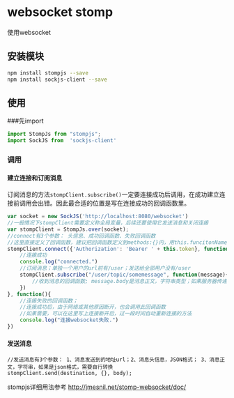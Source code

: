 # websocket stomp



使用websocket


## 安装模块
```bash
npm install stompjs --save
npm install sockjs-client --save
```

## 使用

###先import
```javascript
import StompJs from "stompjs";
import SockJS from  'sockjs-client'
```

### 调用

#### 建立连接和订阅消息

订阅消息的方法`stompClient.subscribe()`一定要连接成功后调用，在成功建立连接前调用会出错。因此最合适的位置是写在连接成功的回调函数里。

```javascript
var socket = new SockJS('http://localhost:8080/websocket')
//一般情况下stompClient需要定义称全局变量，后续还要使用它发送消息和关闭连接
var stompClient = StompJs.over(socket);
//connect有3个参数： 头信息、成功回调函数、失败回调函数
//这里直接定义了回调函数，建议把回调函数定义到methods:{}内，用this.funcitonName引用
stompClient.connect({'Authorization': 'Bearer ' + this.token}, function(){
	//连接成功
	console.log("connected.")
	//订阅消息；单独一个用户的url前有/user；发送给全部用户没有/user
	stompClient.subscribe("/user/topic/somemessage", function(message){
		//收到消息的回调函数; message.body是消息正文，字符串类型；如果服务器传递回来的是JSON格式，需要自行转换 var jsonBody = JSON.parse(message.body)
	})
}, function(){
	//连接失败的回调函数；
	//连接成功后，由于网络或其他原因断开，也会调用此回调函数
	//如果需要，可以在这里写上连接断开后，过一段时间自动重新连接的方法
	console.log("连接websocket失败.")
})
```

#### 发送消息

```
//发送消息有3个参数： 1、消息发送到的地址url；2、消息头信息，JSON格式； 3、消息正文，字符串，如果是json格式，需要自行转换
stompClient.send(destination, {}, body);
```

stompjs详细用法参考 http://jmesnil.net/stomp-websocket/doc/
